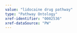 ```yaml
---
value: "lidocaine drug pathway"
type: "Pathway Ontology"
xref-identifier: "0002536"
xref-dataSource: "PW"
---
```

